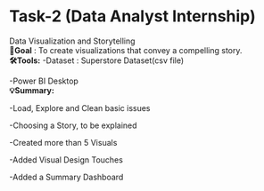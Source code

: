 # Task-2 (Data Analyst Internship)
Data Visualization and Storytelling<br/>
**🎯Goal** : To create visualizations that convey a compelling story.<br/>
**🛠️Tools:**
-Dataset : Superstore Dataset(csv file)

-Power BI Desktop<br/>
**💡Summary:**

-Load, Explore and Clean basic issues

-Choosing a Story, to be explained

-Created more than 5 Visuals

-Added Visual Design Touches

-Added a Summary Dashboard









